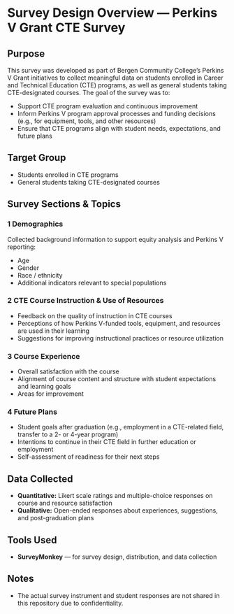 # Survey Design Overview — Perkins V Grant CTE Survey

## Purpose
This survey was developed as part of Bergen Community College’s Perkins V Grant initiatives to collect meaningful data on students enrolled in Career and Technical Education (CTE) programs, as well as general students taking CTE-designated courses. The goal of the survey was to:
- Support CTE program evaluation and continuous improvement
- Inform Perkins V program approval processes and funding decisions (e.g., for equipment, tools, and other resources)
- Ensure that CTE programs align with student needs, expectations, and future plans

## Target Group
- Students enrolled in CTE programs
- General students taking CTE-designated courses

## Survey Sections & Topics

### 1️ **Demographics**
Collected background information to support equity analysis and Perkins V reporting:
- Age
- Gender
- Race / ethnicity
- Additional indicators relevant to special populations

### 2️ **CTE Course Instruction & Use of Resources**
- Feedback on the quality of instruction in CTE courses
- Perceptions of how Perkins V-funded tools, equipment, and resources are used in their learning
- Suggestions for improving instructional practices or resource utilization

### 3️ **Course Experience**
- Overall satisfaction with the course
- Alignment of course content and structure with student expectations and learning goals
- Areas for improvement

### 4️ **Future Plans**
- Student goals after graduation (e.g., employment in a CTE-related field, transfer to a 2- or 4-year program)
- Intentions to continue in their CTE field in further education or employment
- Self-assessment of readiness for their next steps

## Data Collected
- **Quantitative:** Likert scale ratings and multiple-choice responses on course and resource satisfaction
- **Qualitative:** Open-ended responses about experiences, suggestions, and post-graduation plans

## Tools Used
- **SurveyMonkey** — for survey design, distribution, and data collection

## Notes
- The actual survey instrument and student responses are not shared in this repository due to confidentiality.
